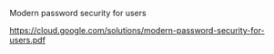 Modern password security for users

https://cloud.google.com/solutions/modern-password-security-for-users.pdf